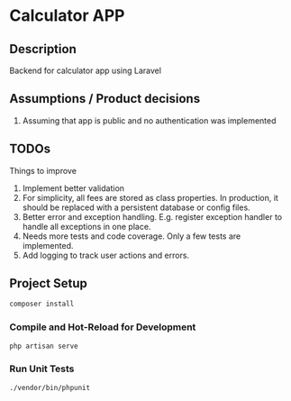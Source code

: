 # Calculator APP

## Description

Backend for calculator app using Laravel

## Assumptions / Product decisions

1. Assuming that app is public and no authentication was implemented


## TODOs

Things to improve
1. Implement better validation
2. For simplicity, all fees are stored as class properties. In production, it should be replaced with a persistent database or config files.
3. Better error and exception handling. E.g. register exception handler to handle all exceptions in one place.
4. Needs more tests and code coverage. Only a few tests are implemented.
5. Add logging to track user actions and errors.


## Project Setup

```sh
composer install
```

### Compile and Hot-Reload for Development

```sh
php artisan serve
```

### Run Unit Tests

```sh
./vendor/bin/phpunit
```

